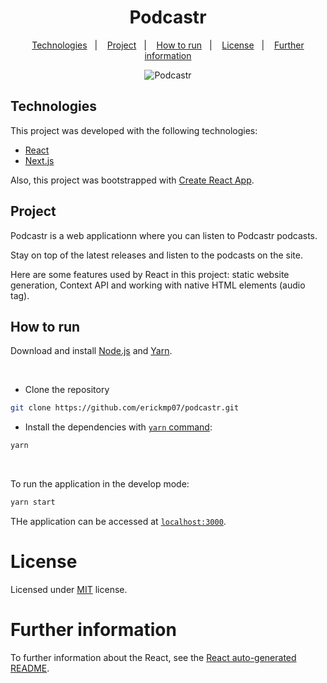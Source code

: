 <h1 align="center">Podcastr</h1>

<p align="center">
    <a href="#technologies">Technologies</a>&nbsp;&nbsp;&nbsp;|&nbsp;&nbsp;&nbsp;
    <a href="#project">Project</a>&nbsp;&nbsp;&nbsp;|&nbsp;&nbsp;&nbsp;
    <a href="#how-to-run">How to run</a>&nbsp;&nbsp;&nbsp;|&nbsp;&nbsp;&nbsp;
    <a href="#license">License</a>&nbsp;&nbsp;&nbsp;|&nbsp;&nbsp;&nbsp;
    <a href="#further-information">Further information</a>
</p>

<p align="center">
    <img alt="Podcastr" title="Podcastr" src="https://img.shields.io/github/license/erickmp07/Podcastr">
</p>

## Technologies

This project was developed with the following technologies:

- [React](https://reactjs.org/)
- [Next.js](https://nextjs.org/)

Also, this project was bootstrapped with [Create React App](https://github.com/facebook/create-react-app).

## Project

Podcastr is a web applicationn where you can listen to Podcastr podcasts.

Stay on top of the latest releases and listen to the podcasts on the site.

Here are some features used by React in this project: static website generation, Context API and working with native HTML elements (audio tag).

## How to run

Download and install [Node.js](https://nodejs.org/en/download/) and [Yarn](https://classic.yarnpkg.com/en/docs/install/).

<br>

- Clone the repository
```bash
git clone https://github.com/erickmp07/podcastr.git
```
- Install the dependencies with [`yarn` command](https://classic.yarnpkg.com/en/docs/usage):
```bash
yarn
```

<br>

To run the application in the develop mode:
```bash
yarn start
```

THe application can be accessed at [`localhost:3000`](http://localhost:3000).

# License

Licensed under [MIT](LICENSE) license.

# Further information

To further information about the React, see the [React auto-generated README](REACT-README.md).